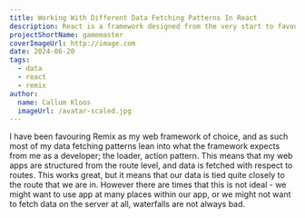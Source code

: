 ```yaml
---
title: Working With Different Data Fetching Patterns In React
description: React is a framework designed from the very start to favour composition. So how do we pair this with our data?
projectShortName: gamemaster
coverImageUrl: http://image.com
date: 2024-06-20
tags:
  - data
  - react
  - remix
author:
  name: Callum Kloos
  imageUrl: /avatar-scaled.jpg
---
```

I have been favouring Remix as my web framework of choice, and as such most of my data fetching patterns lean into what the framework expects from me as a developer; the loader, action pattern. This means that my web apps are structured from the route level, and data is fetched with respect to routes. This works great, but it means that our data is tied quite closely to the route that we are in. However there are times that this is not ideal - we might want to use app at many places within our app, or we might not want to fetch data on the server at all, waterfalls are not always bad.
